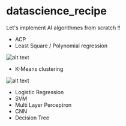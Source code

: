 # datascience_recipe
Let's implement AI algorithmes from scratch !!

* ACP
* Least Square / Polynomial regression

![alt text](https://github.com/blhelias/datascience_recipe/blob/master/regression/least_square.png)

* K-Means clustering

![alt text](http://g.recordit.co/7erwfXBbLM.gif)

* Logistic Regression
* SVM
* Multi Layer Perceptron
* CNN
* Decision Tree
